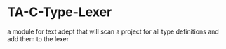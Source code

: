 # TA-C-Type-Lexer
a module for text adept that will scan a project for all type definitions and add them to the lexer
